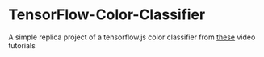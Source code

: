 # TensorFlow-Color-Classifier
A simple replica project of a tensorflow.js color classifier from [these](https://www.youtube.com/watch?v=y59-frfKR58&list=PLRqwX-V7Uu6bmMRCIoTi72aNWHo7epX4L) video tutorials
